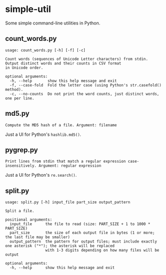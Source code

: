 # simple-util
Some simple command-line utilities in Python.

## count_words.py
```
usage: count_words.py [-h] [-f] [-c]

Count words (sequences of Unicode Letter characters) from stdin. Output distinct words and their counts in CSV format
in Unicode order.

optional arguments:
  -h, --help       show this help message and exit
  -f, --case-fold  Fold the letter case (using Python's str.casefold() method).
  -c, --no-counts  Do not print the word counts, just distinct words, one per line.
```

## md5.py
```
Compute the MD5 hash of a file. Argument: filename
```

Just a UI for Python's `hashlib.md5()`.

## pygrep.py
```
Print lines from stdin that match a regular expression case-insensitively. Argument: regular expression
```

Just a UI for Python's `re.search()`.

## split.py
```
usage: split.py [-h] input_file part_size output_pattern

Split a file.

positional arguments:
  input_file      the file to read (size: PART_SIZE + 1 to 1000 * PART_SIZE)
  part_size       the size of each output file in bytes (1 or more; the last file may be smaller)
  output_pattern  the pattern for output files; must include exactly one asterisk ("*"); the asterisk will be replaced
                  with 1-3 digits depending on how many files will be output

optional arguments:
  -h, --help      show this help message and exit
```
